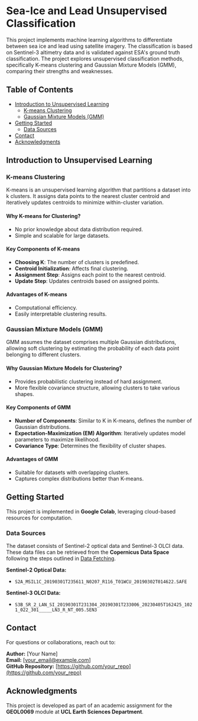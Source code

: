 # Sea-Ice and Lead Unsupervised Classification

This project implements machine learning algorithms to differentiate between sea ice and lead using satellite imagery. The classification is based on Sentinel-3 altimetry data and is validated against ESA's ground truth classification. The project explores unsupervised classification methods, specifically K-means clustering and Gaussian Mixture Models (GMM), comparing their strengths and weaknesses.

## Table of Contents
- [Introduction to Unsupervised Learning](#introduction-to-unsupervised-learning)
  - [K-means Clustering](#k-means-clustering)
  - [Gaussian Mixture Models (GMM)](#gaussian-mixture-models-gmm)
- [Getting Started](#getting-started)
  - [Data Sources](#data-sources)
- [Contact](#contact)
- [Acknowledgments](#acknowledgments)

## Introduction to Unsupervised Learning

### K-means Clustering
K-means is an unsupervised learning algorithm that partitions a dataset into k clusters. It assigns data points to the nearest cluster centroid and iteratively updates centroids to minimize within-cluster variation.

#### Why K-means for Clustering?
- No prior knowledge about data distribution required.
- Simple and scalable for large datasets.

#### Key Components of K-means
- **Choosing K**: The number of clusters is predefined.
- **Centroid Initialization**: Affects final clustering.
- **Assignment Step**: Assigns each point to the nearest centroid.
- **Update Step**: Updates centroids based on assigned points.

#### Advantages of K-means
- Computational efficiency.
- Easily interpretable clustering results.

### Gaussian Mixture Models (GMM)
GMM assumes the dataset comprises multiple Gaussian distributions, allowing soft clustering by estimating the probability of each data point belonging to different clusters.

#### Why Gaussian Mixture Models for Clustering?
- Provides probabilistic clustering instead of hard assignment.
- More flexible covariance structure, allowing clusters to take various shapes.

#### Key Components of GMM
- **Number of Components**: Similar to K in K-means, defines the number of Gaussian distributions.
- **Expectation-Maximization (EM) Algorithm**: Iteratively updates model parameters to maximize likelihood.
- **Covariance Type**: Determines the flexibility of cluster shapes.

#### Advantages of GMM
- Suitable for datasets with overlapping clusters.
- Captures complex distributions better than K-means.

## Getting Started

This project is implemented in **Google Colab**, leveraging cloud-based resources for computation.


### Data Sources
The dataset consists of Sentinel-2 optical data and Sentinel-3 OLCI data. These data files can be retrieved from the **Copernicus Data Space** following the steps outlined in [Data Fetching](https://dataspace.copernicus.eu/).

**Sentinel-2 Optical Data:**
- `S2A_MSIL1C_20190301T235611_N0207_R116_T01WCU_20190302T014622.SAFE`

**Sentinel-3 OLCI Data:**
- `S3B_SR_2_LAN_SI_20190301T231304_20190301T233006_20230405T162425_1021_022_301_____LN3_R_NT_005.SEN3`

## Contact
For questions or collaborations, reach out to:

**Author:** [Your Name]  
**Email:** [your_email@example.com]  
**GitHub Repository:** [https://github.com/your_repo](https://github.com/your_repo)

## Acknowledgments
This project is developed as part of an academic assignment for the **GEOL0069** module at **UCL Earth Sciences Department**.
